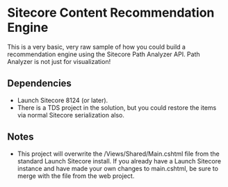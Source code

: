# Sitecore Content Recommendation Engine

This is a very basic, very raw sample of how you could build a recommendation engine using the Sitecore Path Analyzer API. Path Analyzer is not just for visualization!

## Dependencies
- Launch Sitecore 8124 (or later).
- There is a TDS project in the solution, but you could restore the items via normal Sitecore serialization also.

## Notes
- This project will overwrite the /Views/Shared/Main.cshtml file from the standard Launch Sitecore install. If you already have a Launch Sitecore instance and have made your own changes to main.cshtml, be sure to merge with the file from the web project.

